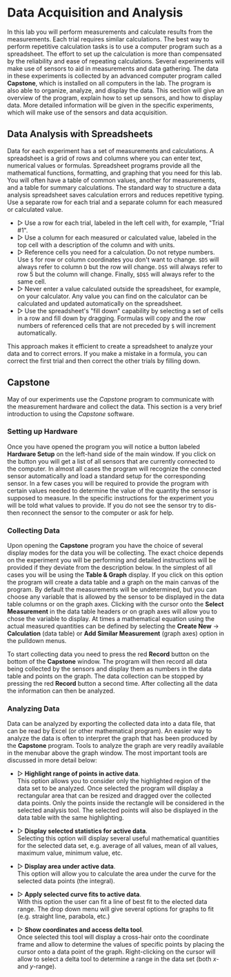 # Data Acquisition and Analysis

In this lab you will perform measurements and calculate results from the measurements. Each trial requires similar calculations. The best way to perform repetitive calculation tasks is to use a computer program such as a spreadsheet. The effort to set up the calculation is more than compensated by the reliability and ease of repeating calculations. Several experiments will make use of sensors to aid in measurements and data gathering. The data in these experiments is collected by an advanced computer program called **Capstone**, which is installed on all computers in the lab. The program is also able to organize, analyze, and display the data. This section will give an overview of the program, explain how to set up sensors, and how to display data. More detailed information will be given in the specific experiments, which will make use of the sensors and data acquisition.

## Data Analysis with Spreadsheets

Data for each experiment has a set of measurements and calculations.
A spreadsheet is a grid of rows and columns where you can enter text, numerical values or formulas.
Spreadsheet programs provide all the mathematical functions, formatting, and graphing that you need for this lab.
You will often have a table of common values, another for measurements, and a table for summary calculations.
The standard way to structure a data analysis spreadsheet saves calculation errors and reduces repetitive typing.
Use a separate row for each trial and a separate column for each measured or calculated value.

- ▷ Use a row for each trial, labeled in the left cell with, for example, "Trial #1".
- ▷ Use a column for each measured or calculated value, labeled in the top cell with a description of the column and with units.
- ▷ Reference cells you need for a calculation. Do not retype numbers. Use `$` for row or column coordinates you don't want to change. `$D5` will always refer to column `D` but the row will change. `D$5` will always refer to row 5 but the column will change. Finally, `$D$5` will always refer to the same cell.
- ▷ Never enter a value calculated outside the spreadsheet, for example, on your calculator. Any value you can find on the calculator can be calculated and updated automatically on the spreadsheet.
- ▷ Use the spreadsheet's "fill down" capability by selecting a set of cells in a row and fill down by dragging. Formulas will copy and the row numbers of referenced cells that are not preceded by `$` will increment automatically.

This approach makes it efficient to create a spreadsheet to analyze your data and to correct errors. If you make a mistake in a formula, you can correct the first trial and then correct the other trials by filling down.

## Capstone

May of our experiments use the *Capstone* program to communicate with the measurement hardware and collect the data. This section is a very brief introduction to using the *Capstone* software.

### Setting up Hardware

Once you have opened the program you will notice a button labeled **Hardware Setup** on the left-hand side of the main window. If you click on the button you will get a list of all sensors that are currently connected to the computer. In almost all cases the program will recognize the connected sensor automatically and load a standard setup for the corresponding sensor. In a few cases you will be required to provide the program with certain values needed to determine the value of the quantity the sensor is supposed to measure. In the specific instructions for the experiment you will be told what values to provide. If you do not see the sensor try to dis- then reconnect the sensor to the computer or ask for help.

### Collecting Data

Upon opening the **Capstone** program you have the choice of several display modes for the data you will be collecting. The exact choice depends on the experiment you will be performing and detailed instructions will be provided if they deviate from the description below. In the simplest of all cases you will be using the **Table & Graph** display. If you click on this option the program will create a data table and a graph on the main canvas of the program. By default the measurements will be undetermined, but you can choose any variable that is allowed by the sensor to be displayed in the data table columns or on the graph axes. Clicking with the cursor onto the **Select Measurement** in the data table headers or on graph axes will allow you to chose the variable to display. At times a mathematical equation using the actual measured quantities can be defined by selecting the **Create New** → **Calculation** (data table) or **Add Similar Measurement** (graph axes) option in the pulldown menus.

To start collecting data you need to press the red **Record** button on the bottom of the **Capstone** window. The program will then record all data being collected by the sensors and display them as numbers in the data table and points on the graph. The data collection can be stopped by pressing the red **Record** button a second time. After collecting all the data the information can then be analyzed.

### Analyzing Data

Data can be analyzed by exporting the collected data into a data file, that can be read by Excel (or other mathematical program). An easier way to analyze the data is often to interpret the graph that has been produced by the **Capstone** program. Tools to analyze the graph are very readily available in the menubar above the graph window. The most important tools are discussed in more detail below:

- ▷ **Highlight range of points in active data**.  
  This option allows you to consider only the highlighted region of the data set to be analyzed. Once selected the program will display a rectangular area that can be resized and dragged over the collected data points. Only the points inside the rectangle will be considered in the selected analysis tool. The selected points will also be displayed in the data table with the same highlighting.

- ▷ **Display selected statistics for active data**.  
  Selecting this option will display several useful mathematical quantities for the selected data set, e.g. average of all values, mean of all values, maximum value, minimum value, etc.

- ▷ **Display area under active data**.  
  This option will allow you to calculate the area under the curve for the selected data points (the integral).

- ▷ **Apply selected curve fits to active data**.  
  With this option the user can fit a line of best fit to the elected data range. The drop down menu will give several options for graphs to fit (e.g. straight line, parabola, etc.)

- ▷ **Show coordinates and access delta tool**.  
  Once selected this tool will display a cross-hair onto the coordinate frame and allow to determine the values of specific points by placing the cursor onto a data point of the graph. Right-clicking on the cursor will allow to select a delta tool to determine a range in the data set (both $x$- and $y$-range).